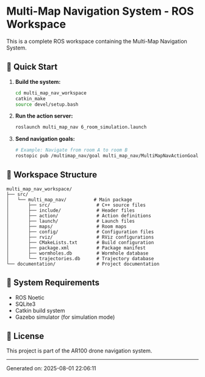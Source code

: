 # Multi-Map Navigation System - ROS Workspace

This is a complete ROS workspace containing the Multi-Map Navigation System.

## 🚀 Quick Start

1. **Build the system:**
   ```bash
   cd multi_map_nav_workspace
   catkin_make
   source devel/setup.bash
   ```

2. **Run the action server:**
   ```bash
   roslaunch multi_map_nav 6_room_simulation.launch
   ```

3. **Send navigation goals:**
   ```bash
   # Example: Navigate from room A to room B
   rostopic pub /multimap_nav/goal multi_map_nav/MultiMapNavActionGoal
   ```

## 📁 Workspace Structure

```
multi_map_nav_workspace/
├── src/
│   └── multi_map_nav/          # Main package
│       ├── src/                 # C++ source files
│       ├── include/             # Header files
│       ├── action/              # Action definitions
│       ├── launch/              # Launch files
│       ├── maps/                # Room maps
│       ├── config/              # Configuration files
│       ├── rviz/                # RViz configurations
│       ├── CMakeLists.txt       # Build configuration
│       ├── package.xml          # Package manifest
│       ├── wormholes.db         # Wormhole database
│       └── trajectories.db      # Trajectory database
└── documentation/               # Project documentation
```

## 🔧 System Requirements

- ROS Noetic
- SQLite3
- Catkin build system
- Gazebo simulator (for simulation mode)

## 📝 License

This project is part of the AR100 drone navigation system.

---
Generated on: 2025-08-01 22:06:11
